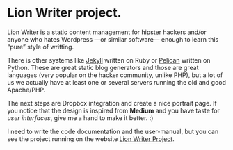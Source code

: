 # Lion Writer project.

Lion Writer is a static content management for hipster hackers and/or anyone who hates Wordpress —or similar software— enough to learn this “pure” style of writting.

There is other systems like [Jekyll](https://github.com/mojombo/jekyll) written on Ruby or [Pelican](https://github.com/ametaireau/pelican) written on Python. These are great static blog generators and those are great languages (very popular on the hacker community, unlike PHP), but a lot of us we actually have at least one or several servers running the old and good Apache/PHP.

The next steps are Dropbox integration and create a nice portrait page. If you notice that the design is inspired from **Medium** and you have taste for *user* *interfaces*, give me a hand to make it better. :)

I need to write the code documentation and the user-manual, but you can see the project running on the website [Lion Writer Project](http://lionwriter.org/).